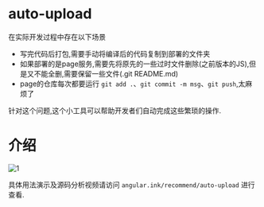 # auto-upload
在实际开发过程中存在以下场景
 - 写完代码后打包,需要手动将编译后的代码复制到部署的文件夹
 - 如果部署的是page服务,需要先将原先的一些过时文件删除(之前版本的JS),但是又不能全删,需要保留一些文件(.git README.md) 
 - page的仓库每次都要运行 `git add .`、`git commit -m msg`、`git push`,太麻烦了 

针对这个问题,这个小工具可以帮助开发者们自动完成这些繁琐的操作.
# 介绍
![1](https://github.com/Eve-1995/auto-upload/blob/master/img/form-container.png)

具体用法演示及源码分析视频请访问 `angular.ink/recommend/auto-upload` 进行查看.
